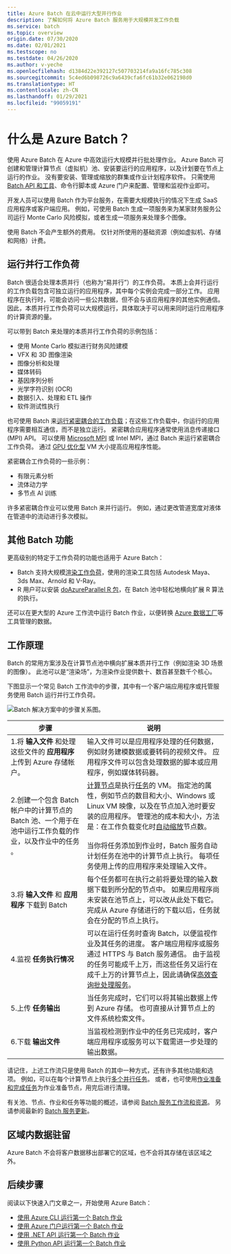 ```yaml
---
title: Azure Batch 在云中运行大型并行作业
description: 了解如何将 Azure Batch 服务用于大规模并发工作负载
ms.service: batch
ms.topic: overview
origin.date: 07/30/2020
ms.date: 02/01/2021
ms.testscope: no
ms.testdate: 04/26/2020
ms.author: v-yeche
ms.openlocfilehash: d1384d22e392127c507703214fa9a16fc785c308
ms.sourcegitcommit: 5c4ed6b098726c9a6439cfa6fc61b32e062198d0
ms.translationtype: HT
ms.contentlocale: zh-CN
ms.lasthandoff: 01/29/2021
ms.locfileid: "99059191"
---
```

# <a name="what-is-azure-batch"></a>什么是 Azure Batch？

使用 Azure Batch 在 Azure 中高效运行大规模并行批处理作业。 Azure Batch 可创建和管理计算节点（虚拟机）池、安装要运行的应用程序，以及计划要在节点上运行的作业。 没有要安装、管理或缩放的群集或作业计划程序软件。 只需使用 [Batch API 和工具](batch-apis-tools.md)、命令行脚本或 Azure 门户来配置、管理和监视作业即可。 

<!--Not Available on and high-performance computing (HPC)-->

开发人员可以使用 Batch 作为平台服务，在需要大规模执行的情况下生成 SaaS 应用程序或客户端应用。 例如，可使用 Batch 生成一项服务来为某家财务服务公司运行 Monte Carlo 风险模拟，或者生成一项服务来处理多个图像。

使用 Batch 不会产生额外的费用。 仅针对所使用的基础资源（例如虚拟机、存储和网络）计费。

<!--Not Available on [High Performance Computing (HPC) on Azure](https://docs.microsoft.com/azure/architecture/topics/high-performance-computing/)-->

## <a name="run-parallel-workloads"></a>运行并行工作负荷

Batch 很适合处理本质并行（也称为“易并行”）的工作负荷。 本质上会并行运行的工作负载包含可独立运行的应用程序，其中每个实例会完成一部分工作。 应用程序在执行时，可能会访问一些公共数据，但不会与该应用程序的其他实例通信。 因此，本质并行工作负荷可以大规模运行，具体取决于可以用来同时运行应用程序的计算资源的量。

可以带到 Batch 来处理的本质并行工作负荷的示例包括：

- 使用 Monte Carlo 模拟进行财务风险建模
- VFX 和 3D 图像渲染
- 图像分析和处理
- 媒体转码
- 基因序列分析
- 光学字符识别 (OCR)
- 数据引入、处理和 ETL 操作
- 软件测试性执行

也可使用 Batch 来[运行紧密耦合的工作负载](batch-mpi.md)；在这些工作负载中，你运行的应用程序需要相互通信，而不是独立运行。 紧密耦合应用程序通常使用消息传递接口 (MPI) API。 可以使用 [Microsoft MPI](https://docs.microsoft.com/message-passing-interface/microsoft-mpi) 或 Intel MPI，通过 Batch 来运行紧密耦合工作负荷。 通过 [GPU 优化型](../virtual-machines/sizes-gpu.md) VM 大小提高应用程序性能。

<!--Not Available on specialized [HPC](../virtual-machines/sizes-hpc.md)-->

紧密耦合工作负荷的一些示例：

- 有限元素分析
- 流体动力学
- 多节点 AI 训练

许多紧密耦合作业可以使用 Batch 来并行运行。 例如，通过更改管道宽度对液体在管道中的流动进行多次模拟。

## <a name="additional-batch-capabilities"></a>其他 Batch 功能

更高级别的特定于工作负荷的功能也适用于 Azure Batch：

- Batch 支持大规模[渲染工作负荷](batch-rendering-service.md)，使用的渲染工具包括 Autodesk Maya、3ds Max、Arnold 和 V-Ray。 
- R 用户可以安装 [doAzureParallel R 包](https://github.com/Azure/doAzureParallel)，在 Batch 池中轻松地横向扩展 R 算法的执行。

还可以在更大型的 Azure 工作流中运行 Batch 作业，以便转换 [Azure 数据工厂](../data-factory/transform-data-using-dotnet-custom-activity.md)等工具管理的数据。

## <a name="how-it-works"></a>工作原理

Batch 的常用方案涉及在计算节点池中横向扩展本质并行工作（例如渲染 3D 场景的图像）。 此池可以是“渲染场”，为渲染作业提供数十、数百甚至数千个核心。

下图显示一个常见 Batch 工作流中的步骤，其中有一个客户端应用程序或托管服务使用 Batch 运行并行工作负荷。

![Batch 解决方案中的步骤关系图。](./media/batch-technical-overview/tech_overview_03.png)

|步骤  |说明  |
|---------|---------|
|1.将 **输入文件** 和处理这些文件的 **应用程序** 上传到 Azure 存储帐户。     |输入文件可以是应用程序处理的任何数据，例如财务建模数据或要转码的视频文件。 应用程序文件可以包含处理数据的脚本或应用程序，例如媒体转码器。|
|2.创建一个包含 Batch 帐户中的计算节点的 Batch 池、一个用于在池中运行工作负载的作业，以及作业中的任务  。     | [计算节点](nodes-and-pools.md)是执行[任务](jobs-and-tasks.md)的 VM。 指定池的属性，例如节点的数目和大小、Windows 或 Linux VM 映像，以及在节点加入池时要安装的应用程序。 管理池的成本和大小，方法是：在工作负载变化时[自动缩放](batch-automatic-scaling.md)节点数。 <br/><br/>当你将任务添加到作业时，Batch 服务自动计划任务在池中的计算节点上执行。 每项任务使用上传的应用程序来处理输入文件。 |
|3.将 **输入文件** 和 **应用程序** 下载到 Batch     |每个任务都可在执行之前将要处理的输入数据下载到所分配的节点中。 如果应用程序尚未安装在池节点上，可以改从此处下载它。 完成从 Azure 存储进行的下载以后，任务就会在分配的节点上执行。|
|4.监视 **任务执行情况** |可以在运行任务时查询 Batch，以便监视作业及其任务的进度。 客户端应用程序或服务通过 HTTPS 与 Batch 服务通信。 由于监视的任务可能成千上万，而这些任务又运行在成千上万的计算节点上，因此请确保[高效查询批处理服务](batch-efficient-list-queries.md)。|
|5.上传 **任务输出** |当任务完成时，它们可以将其输出数据上传到 Azure 存储。 也可直接从计算节点上的文件系统检索文件。|
|6.下载 **输出文件** |当监视检测到作业中的任务已完成时，客户端应用程序或服务可以下载需进一步处理的输出数据。|

<!--Not Available on [low-priority VMs](batch-low-pri-vms.md)-->

请记住，上述工作流只是使用 Batch 的其中一种方式，还有许多其他功能和选项。 例如，可以在每个计算节点上执行[多个并行任务](batch-parallel-node-tasks.md)。 或者，也可使用[作业准备和完成任务](batch-job-prep-release.md)为作业准备节点，用完后进行清理。

有关池、节点、作业和任务等功能的概述，请参阅 [Batch 服务工作流和资源](batch-service-workflow-features.md)。 另请参阅最新的 [Batch 服务更新](https://www.azure.cn/what-is-new/)。

## <a name="in-region-data-residency"></a>区域内数据驻留
Azure Batch 不会将客户数据移出部署它的区域，也不会将其存储在该区域之外。 

## <a name="next-steps"></a>后续步骤

阅读以下快速入门文章之一，开始使用 Azure Batch：
- [使用 Azure CLI 运行第一个 Batch 作业](quick-create-cli.md)
- [使用 Azure 门户运行第一个 Batch 作业](quick-create-portal.md)
- [使用 .NET API 运行第一个 Batch 作业](quick-run-dotnet.md)
- [使用 Python API 运行第一个 Batch 作业](quick-run-python.md)

<!-- Update_Description: update meta properties, wording update, update link -->